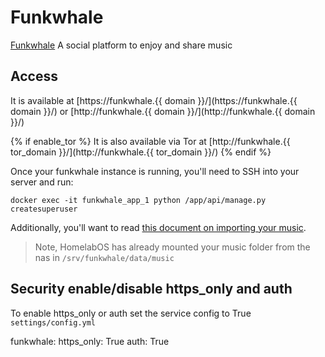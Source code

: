 # Funkwhale

[Funkwhale](https://Funkwhale.audio/en_US/) A social platform to enjoy and share music

## Access

It is available at [https://funkwhale.{{ domain }}/](https://funkwhale.{{ domain }}/) or [http://funkwhale.{{ domain }}/](http://funkwhale.{{ domain }}/)

{% if enable_tor %}
It is also available via Tor at [http://funkwhale.{{ tor_domain }}/](http://funkwhale.{{ tor_domain }}/)
{% endif %}

Once your funkwhale instance is running, you'll need to SSH into your server and run:

```
docker exec -it funkwhale_app_1 python /app/api/manage.py createsuperuser
```

Additionally, you'll want to read [this document on importing your music](https://docs.funkwhale.audio/admin/importing-music.html).

> Note, HomelabOS has already mounted your music folder from the nas in ```/srv/funkwhale/data/music``` 

## Security enable/disable https_only and auth

To enable https_only or auth set the service config to True
`settings/config.yml`

funkwhale:
  https_only: True
  auth: True
